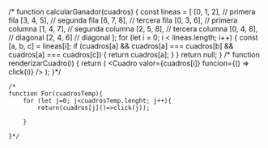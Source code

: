  /*
    function calcularGanador(cuadros) {
        const lineas = [
            [0, 1, 2], // primera fila
            [3, 4, 5], // segunda fila
            [6, 7, 8], // tercera fila
            [0, 3, 6], // primera columna
            [1, 4, 7], // segunda columna
            [2, 5, 8], // tercera columna
            [0, 4, 8], // diagonal
            [2, 4, 6] // diagonal
        ];
        for (let i = 0; i < lineas.length; i++) {
            const [a, b, c] = lineas[i];
            if (cuadros[a] && cuadros[a] === cuadros[b] && cuadros[a] === cuadros[c]) {
                return cuadros[a];
            }
        }
        return null;
    }
    /*
    function renderizarCuadro(i) {
        return (
            <Cuadro
                valor={cuadros[i]}
                funcion={() => click(i)}
            />
        );
    }*/
    
    /*
    function For(cuadrosTemp){
        for (let j=0; j<cuadrosTemp.lenght; j++){
            return(cuadros[j]()=>click(j));
            
        }
    
    }*/ 